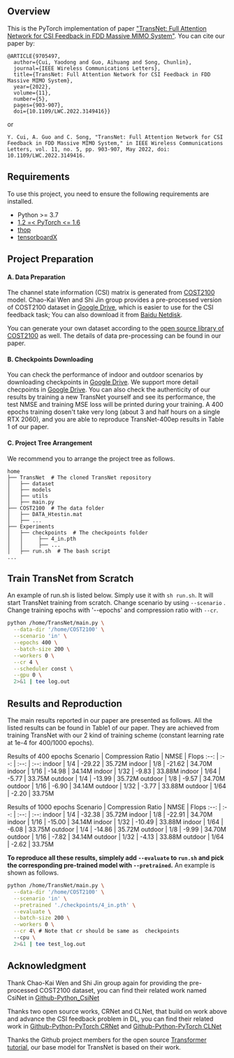 ## Overview

This is the PyTorch implementation of paper ["TransNet: Full Attention Network for CSI Feedback in FDD Massive MIMO System"](https://ieeexplore.ieee.org/document/9705497). You can cite our  paper by:

```
@ARTICLE{9705497,
  author={Cui, Yaodong and Guo, Aihuang and Song, Chunlin},
  journal={IEEE Wireless Communications Letters}, 
  title={TransNet: Full Attention Network for CSI Feedback in FDD Massive MIMO System}, 
  year={2022},
  volume={11},
  number={5},
  pages={903-907},
  doi={10.1109/LWC.2022.3149416}}
```
or
```
Y. Cui, A. Guo and C. Song, "TransNet: Full Attention Network for CSI Feedback in FDD Massive MIMO System," in IEEE Wireless Communications Letters, vol. 11, no. 5, pp. 903-907, May 2022, doi: 10.1109/LWC.2022.3149416.
```
## Requirements

To use this project, you need to ensure the following requirements are installed.

- Python >= 3.7
- [1.2 =< PyTorch <= 1.6](https://pytorch.org/get-started/locally/)
- [thop](https://github.com/Lyken17/pytorch-OpCounter)
- [tensorboardX](https://github.com/lanpa/tensorboardX)

## Project Preparation

#### A. Data Preparation

The channel state information (CSI) matrix is generated from [COST2100](https://ieeexplore.ieee.org/document/6393523) model. Chao-Kai Wen and Shi Jin group provides a pre-processed version of COST2100 dataset in [Google Drive](https://drive.google.com/drive/folders/1_lAMLk_5k1Z8zJQlTr5NRnSD6ACaNRtj?usp=sharing), which is easier to use for the CSI feedback task; You can also download it from [Baidu Netdisk](https://pan.baidu.com/s/1Ggr6gnsXNwzD4ULbwqCmjA).

You can generate your own dataset according to the [open source library of COST2100](https://github.com/cost2100/cost2100) as well. The details of data pre-processing can be found in our paper.

#### B. Checkpoints Downloading

 You can check  the performance of indoor and outdoor scenarios by downloading checkpoints in [Google Drive](https://drive.google.com/drive/folders/1eoxryQfrMOPVtbiMRdxXtp5KsBt13-hI?usp=sharing). We support more detail checpoints in  [Google Drive](https://drive.google.com/drive/folders/10AxRFCE1Nbiqc0JgcFdQZ8mxQV8YbR8F?usp=sharing). You can also check the authenticity of our results by training a new TransNet yourself and see its performance, the test NMSE and training MSE loss will be printed during your training. A 400 epochs training dosen't take very long (about 3 and half hours on a single RTX 2060), and you are able to reproduce TransNet-400ep results in  Table 1 of our paper.



#### C. Project Tree Arrangement

We recommend you to arrange the project tree as follows.

```
home
├── TransNet  # The cloned TransNet repository
│   ├── dataset
│   ├── models
│   ├── utils
│   ├── main.py
├── COST2100  # The data folder
│   ├── DATA_Htestin.mat
│   ├── ...
├── Experiments
│   ├── checkpoints  # The checkpoints folder
│   │     ├── 4_in.pth
│   │     ├── ...
│   ├── run.sh  # The bash script
...
```

## Train TransNet from Scratch

An example of run.sh is listed below. Simply use it with `sh run.sh`. It will start  TransNet training from scratch. Change scenario by using `--scenario` . Change training epochs with '--epochs' and compression ratio with `--cr`.

``` bash
python /home/TransNet/main.py \
  --data-dir '/home/COST2100' \
  --scenario 'in' \
  --epochs 400 \
  --batch-size 200 \
  --workers 0 \
  --cr 4 \
  --scheduler const \
  --gpu 0 \
  2>&1 | tee log.out
```

## Results and Reproduction

The main results reported in our paper are presented as follows. All the listed results can be found in Table1 of our paper. They are achieved from training TransNet with our  2 kind of training scheme (constant learning rate at 1e-4 for 400/1000 epochs).

Results of 400 epochs
Scenario | Compression Ratio | NMSE | Flops
:--: | :--: | :--: | :--: 
indoor | 1/4 | -29.22 | 35.72M 
indoor | 1/8 | -21.62 | 34.70M 
indoor | 1/16 | -14.98 | 34.14M 
indoor | 1/32 | -9.83 | 33.88M 
indoor | 1/64 | -5.77 | 33.75M 
outdoor | 1/4 | -13.99 | 35.72M 
outdoor | 1/8 | -9.57 | 34.70M 
outdoor | 1/16 | -6.90 | 34.14M 
outdoor | 1/32 | -3.77 | 33.88M 
outdoor | 1/64 | -2.20 | 33.75M 

Results of 1000 epochs
Scenario | Compression Ratio | NMSE | Flops
:--: | :--: | :--: | :--: 
indoor | 1/4 | -32.38 | 35.72M 
indoor | 1/8 | -22.91 | 34.70M 
indoor | 1/16 | -15.00 | 34.14M 
indoor | 1/32 | -10.49 | 33.88M 
indoor | 1/64 | -6.08 | 33.75M 
outdoor | 1/4 | -14.86 | 35.72M 
outdoor | 1/8 | -9.99 | 34.70M 
outdoor | 1/16 | -7.82 | 34.14M 
outdoor | 1/32 | -4.13 | 33.88M 
outdoor | 1/64 | -2.62 | 33.75M 

**To reproduce all these results, simplely add `--evaluate` to `run.sh` and pick the corresponding pre-trained model with `--pretrained`.** An example is shown as follows.

``` bash
python /home/TransNet/main.py \
  --data-dir '/home/COST2100' \
  --scenario 'in' \
  --pretrained './checkpoints/4_in.pth' \
  --evaluate \
  --batch-size 200 \
  --workers 0 \
  --cr 4\ # Note that cr should be same as  checkpoints
  --cpu \
  2>&1 | tee test_log.out

```




## Acknowledgment

Thank Chao-Kai Wen and Shi Jin group again for providing the pre-processed COST2100 dataset, you can find their related work named CsiNet in [Github-Python_CsiNet](https://github.com/sydney222/Python_CsiNet) 


Thanks two open source works, CRNet and CLNet, that build on work above and advance the CSI feedback problem in DL, you can find their related work in [Github-Python-PyTorch CRNet](https://github.com/Kylin9511/CRNet) and [Github-Python-PyTorch CLNet](https://github.com/SIJIEJI/CLNet)

Thanks  the Github project members for the open source [Transformer tutorial](https://github.com/datawhalechina/Learn-NLP-with-Transformers), our base model for TransNet is based on their work.  

